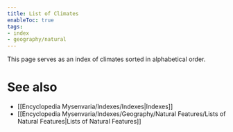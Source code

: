 ```yaml
---
title: List of Climates
enableToc: true
tags:
- index
- geography/natural
---
```


This page serves as an index of climates sorted in alphabetical order.
# See also
- [[Encyclopedia Mysenvaria/Indexes/Indexes|Indexes]]
- [[Encyclopedia Mysenvaria/Indexes/Geography/Natural Features/Lists of Natural Features|Lists of Natural Features]]